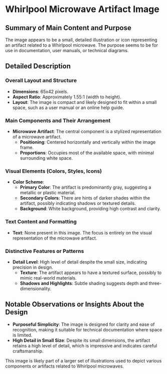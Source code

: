 # Whirlpool Microwave Artifact Image

## Summary of Main Content and Purpose
The image appears to be a small, detailed illustration or icon representing an artifact related to a Whirlpool microwave. The purpose seems to be for use in documentation, user manuals, or technical diagrams.

## Detailed Description

### Overall Layout and Structure
- **Dimensions**: 65x42 pixels.
- **Aspect Ratio**: Approximately 1.55:1 (width to height).
- **Layout**: The image is compact and likely designed to fit within a small space, such as a user manual or an online help guide.

### Main Components and Their Arrangement
- **Microwave Artifact**: The central component is a stylized representation of a microwave artifact.
  - **Positioning**: Centered horizontally and vertically within the image frame.
  - **Proportions**: Occupies most of the available space, with minimal surrounding white space.

### Visual Elements (Colors, Styles, Icons)
- **Color Scheme**:
  - **Primary Color**: The artifact is predominantly gray, suggesting a metallic or plastic material.
  - **Secondary Colors**: There are hints of darker shades within the artifact, possibly indicating shadows or textured details.
  - **Background**: White background, providing high contrast and clarity.

### Text Content and Formatting
- **Text**: None present in this image. The focus is entirely on the visual representation of the microwave artifact.

### Distinctive Features or Patterns
- **Detail Level**: High level of detail despite the small size, indicating precision in design.
  - **Texture**: The artifact appears to have a textured surface, possibly to mimic real-world materials.
  - **Shadows and Highlights**: Subtle shading suggests depth and three-dimensionality.

## Notable Observations or Insights About the Design
- **Purposeful Simplicity**: The image is designed for clarity and ease of recognition, making it suitable for technical documentation where space is limited.
- **High Detail in Small Size**: Despite its small dimensions, the artifact retains a high level of detail, which is impressive and indicates careful craftsmanship.

This image is likely part of a larger set of illustrations used to depict various components or artifacts related to Whirlpool microwaves.